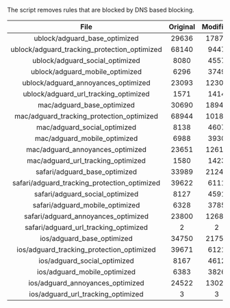 The script removes rules that are blocked by DNS based blocking.


| File | Original | Modified |
|:----:|:-----:|:-----:|
| ublock/adguard_base_optimized | 29636 | 17879 |
| ublock/adguard_tracking_protection_optimized | 68140 | 9447 |
| ublock/adguard_social_optimized | 8080 | 4557 |
| ublock/adguard_mobile_optimized | 6296 | 3749 |
| ublock/adguard_annoyances_optimized | 23093 | 12307 |
| ublock/adguard_url_tracking_optimized | 1571 | 1414 |
| mac/adguard_base_optimized | 30690 | 18943 |
| mac/adguard_tracking_protection_optimized | 68944 | 10182 |
| mac/adguard_social_optimized | 8138 | 4607 |
| mac/adguard_mobile_optimized | 6988 | 3930 |
| mac/adguard_annoyances_optimized | 23651 | 12618 |
| mac/adguard_url_tracking_optimized | 1580 | 1423 |
| safari/adguard_base_optimized | 33989 | 21242 |
| safari/adguard_tracking_protection_optimized | 39622 | 6111 |
| safari/adguard_social_optimized | 8127 | 4591 |
| safari/adguard_mobile_optimized | 6328 | 3785 |
| safari/adguard_annoyances_optimized | 23800 | 12687 |
| safari/adguard_url_tracking_optimized | 2 | 2 |
| ios/adguard_base_optimized | 34750 | 21754 |
| ios/adguard_tracking_protection_optimized | 39671 | 6121 |
| ios/adguard_social_optimized | 8167 | 4612 |
| ios/adguard_mobile_optimized | 6383 | 3826 |
| ios/adguard_annoyances_optimized | 24522 | 13026 |
| ios/adguard_url_tracking_optimized | 3 | 3 |